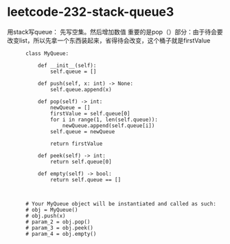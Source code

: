 # leetcode-232-stack-queue3


用stack写queue：
先写空集。然后增加数值
重要的是pop（）部分：由于待会要改变list，所以先拿一个东西装起来，省得待会改变，这个桶子就是firstValue

          class MyQueue:

              def __init__(self):
                  self.queue = []

              def push(self, x: int) -> None:
                  self.queue.append(x)

              def pop(self) -> int:  
                  newQueue = []
                  firstValue = self.queue[0]
                  for i in range(1, len(self.queue)):
                      newQueue.append(self.queue[i])
                  self.queue = newQueue

                  return firstValue

              def peek(self) -> int:
                  return self.queue[0]

              def empty(self) -> bool:
                  return self.queue == []



          # Your MyQueue object will be instantiated and called as such:
          # obj = MyQueue()
          # obj.push(x)
          # param_2 = obj.pop()
          # param_3 = obj.peek()
          # param_4 = obj.empty()
